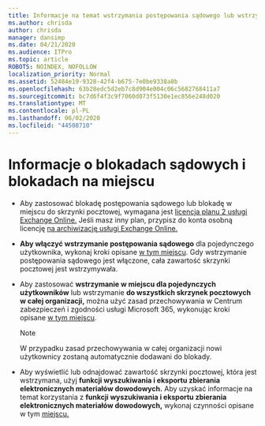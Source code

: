 ```yaml
---
title: Informacje na temat wstrzymania postępowania sądowego lub wstrzymania
ms.author: chrisda
author: chrisda
manager: dansimp
ms.date: 04/21/2020
ms.audience: ITPro
ms.topic: article
ROBOTS: NOINDEX, NOFOLLOW
localization_priority: Normal
ms.assetid: 52484e19-9328-42f4-b675-7e0be9338a8b
ms.openlocfilehash: 63b28edc5d2eb7c8d904e004c06c5682768411a7
ms.sourcegitcommit: bc7d6f4f3c9f7060d073f5130e1ec856e248d020
ms.translationtype: MT
ms.contentlocale: pl-PL
ms.lasthandoff: 06/02/2020
ms.locfileid: "44508710"
---
```

# <a name="about-litigation-holds-and-in-place-holds"></a>Informacje o blokadach sądowych i blokadach na miejscu

- Aby zastosować blokadę postępowania sądowego lub blokadę w miejscu do skrzynki pocztowej, wymagana jest [licencja planu 2 usługi Exchange Online.](https://docs.microsoft.com/office365/servicedescriptions/office-365-platform-service-description/office-365-plan-options) Jeśli masz inny plan, przypisz do konta osobną licencję [na archiwizację usługi Exchange Online.](https://docs.microsoft.com/office365/servicedescriptions/exchange-online-archiving-service-description/exchange-online-archiving-service-description) 
    
- **Aby włączyć wstrzymanie postępowania sądowego** dla pojedynczego użytkownika, wykonaj kroki opisane [w tym miejscu](https://docs.microsoft.com/office365/SecurityCompliance/place-a-mailbox-on-litigation-hold). Gdy wstrzymanie postępowania sądowego jest włączone, cała zawartość skrzynki pocztowej jest wstrzymywała.
    
- Aby zastosować **wstrzymanie w miejscu dla pojedynczych użytkowników** lub wstrzymanie **do wszystkich skrzynek pocztowych w całej organizacji,** można użyć zasad przechowywania w Centrum zabezpieczeń i zgodności usługi Microsoft 365, wykonując kroki opisane [w tym miejscu]( https://docs.microsoft.com/microsoft-365/compliance/retention-policies).
    
    > [!NOTE]
    > W przypadku zasad przechowywania w całej organizacji nowi użytkownicy zostaną automatycznie dodawani do blokady. 
  
- Aby wyświetlić lub odnajdować zawartość skrzynki pocztowej, która jest wstrzymana, użyj **funkcji wyszukiwania i eksportu zbierania elektronicznych materiałów dowodowych.** Aby uzyskać informacje na temat korzystania z **funkcji wyszukiwania i eksportu zbierania elektronicznych materiałów dowodowych,** wykonaj czynności opisane w tym [miejscu.](https://docs.microsoft.com/microsoft-365/compliance/export-search-results)
    

